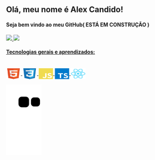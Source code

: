 <h2> Olá, meu nome é Alex Candido! </h2>
<h4> Seja bem vindo ao meu GitHub( ESTÁ EM CONSTRUÇÃO ) </h4>

 <div>
  <a href="https://github.com/alex-candido">
  <img height="160em" src="https://github-readme-stats.vercel.app/api?username=alex-candido&show_icons=true&theme=dracula&include_all_commits=true&count_private=true"/>
  <img height="160em" src="https://github-readme-stats.vercel.app/api/top-langs/?username=alex-candido&layout=compact&langs_count=16&theme=dracula"/>
</div>

<h4> Tecnologias gerais e aprendizados: </h4>

<div style="display: inline_block"><br/>
  <img align="center" alt="Biiah-HTML" height="30" width="40" src="https://raw.githubusercontent.com/devicons/devicon/master/icons/html5/html5-original.svg">
  <img align="center" alt="Biiah-CSS" height="30" width="40" src="https://raw.githubusercontent.com/devicons/devicon/master/icons/css3/css3-original.svg">
  <img align="center" alt="Biiah-Js" height="30" width="40" src="https://raw.githubusercontent.com/devicons/devicon/master/icons/javascript/javascript-plain.svg">
  <img align="center" alt="Biiah-Ts" height="30" width="40" src="https://raw.githubusercontent.com/devicons/devicon/master/icons/typescript/typescript-plain.svg">
  <img align="center" alt="Biiah-React" height="30" width="40" src="https://raw.githubusercontent.com/devicons/devicon/master/icons/react/react-original.svg">
<div/>

![Snake animation](https://github.com/alex-candido/alex-candido/blob/output/github-contribution-grid-snake.svg)
